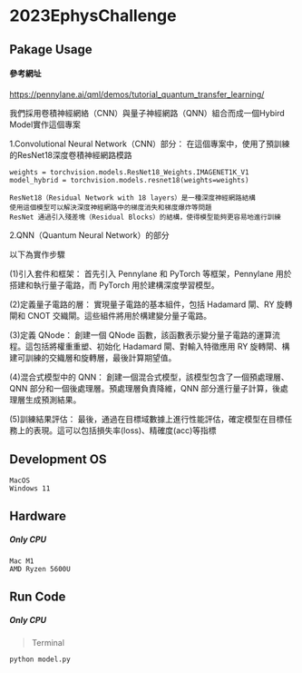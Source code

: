 # 2023EphysChallenge

## Pakage Usage

#### 參考網址
https://pennylane.ai/qml/demos/tutorial_quantum_transfer_learning/

我們採用卷積神經網絡（CNN）與量子神經網路（QNN）組合而成一個Hybird Model實作這個專案

1.Convolutional Neural Network（CNN）部分：
在這個專案中，使用了預訓練的ResNet18深度卷積神經網路模路
```
weights = torchvision.models.ResNet18_Weights.IMAGENET1K_V1
model_hybrid = torchvision.models.resnet18(weights=weights)
```
```
ResNet18（Residual Network with 18 layers）是一種深度神經網路結構
使用這個模型可以解決深度神經網路中的梯度消失和梯度爆炸等問題
ResNet 通過引入殘差塊（Residual Blocks）的結構，使得模型能夠更容易地進行訓練
```

2.QNN（Quantum Neural Network）的部分

以下為實作步驟

(1)引入套件和框架： 首先引入 Pennylane 和 PyTorch 等框架，Pennylane 用於搭建和執行量子電路，而 PyTorch 用於建構深度學習模型。

(2)定義量子電路的層： 實現量子電路的基本組件，包括 Hadamard 閘、RY 旋轉閘和 CNOT 交織閘。這些組件將用於構建變分量子電路。

(3)定義 QNode： 創建一個 QNode 函數，該函數表示變分量子電路的運算流程。這包括將權重重塑、初始化 Hadamard 閘、對輸入特徵應用 RY 旋轉閘、構建可訓練的交織層和旋轉層，最後計算期望值。

(4)混合式模型中的 QNN： 創建一個混合式模型，該模型包含了一個預處理層、QNN 部分和一個後處理層。預處理層負責降維，QNN 部分進行量子計算，後處理層生成預測結果。

(5)訓練結果評估： 最後，通過在目標域數據上進行性能評估，確定模型在目標任務上的表現。這可以包括損失率(loss)、精確度(acc)等指標

## Development OS
```
MacOS
Windows 11
```

## Hardware
##### Only CPU
```
Mac M1
AMD Ryzen 5600U
```

## Run Code
##### Only CPU
>Terminal
```
python model.py
```
